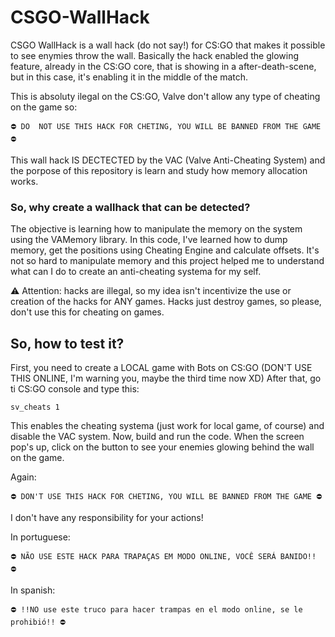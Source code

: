 # CSGO-WallHack
CSGO WallHack is a wall hack (do not say!) for CS:GO that makes it possible to see enymies throw the wall. Basically the hack enabled the glowing feature, already in the CS:GO core, that is showing in a after-death-scene, but in this case, it's enabling it in the middle of the match.

This is absoluty ilegal on the CS:GO, Valve don't allow any type of cheating on the game so:
```
⛔ DO  NOT USE THIS HACK FOR CHETING, YOU WILL BE BANNED FROM THE GAME ⛔
```
This wall hack IS DECTECTED by the VAC (Valve Anti-Cheating System) and the porpose of this repository is learn and study how memory allocation works. 

### So, why create a wallhack that can be detected?
The objective is learning how to manipulate the memory on the system using the VAMemory library.
In this code, I've learned how to dump memory, get the positions using Cheating Engine and calculate offsets.
It's not so hard to manipulate memory and this project helped me to understand what can I do to create an anti-cheating systema for my self.

⚠ Attention: hacks are illegal, so my idea isn't incentivize the use or creation of the hacks for ANY games. Hacks just destroy games, so please, don't use this for cheating on games.

## So, how to test it?
First, you need to create a LOCAL game with Bots on CS:GO (DON'T USE THIS ONLINE, I'm warning you, maybe the third time now XD)
After that, go ti CS:GO console and type this:
```
sv_cheats 1
```
This enables the cheating systema (just work for local game, of course) and disable the VAC system.
Now, build and run the code. 
When the screen pop's up, click on the button to see your enemies glowing behind the wall on the game.


Again: 
```
⛔ DON'T USE THIS HACK FOR CHETING, YOU WILL BE BANNED FROM THE GAME ⛔
```

I don't have any responsibility for your actions!


In portuguese:
```
⛔ NÃO USE ESTE HACK PARA TRAPAÇAS EM MODO ONLINE, VOCÊ SERÁ BANIDO!! ⛔
```
In spanish:
```
⛔ !!NO use este truco para hacer trampas en el modo online, se le prohibió!! ⛔
```
